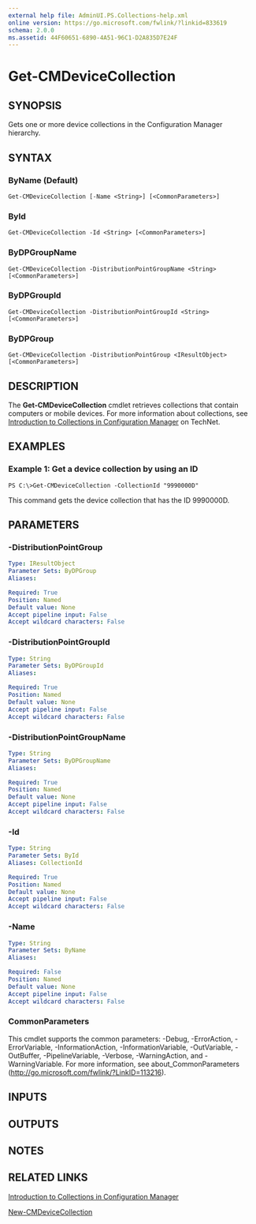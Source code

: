 ```yaml
---
external help file: AdminUI.PS.Collections-help.xml
online version: https://go.microsoft.com/fwlink/?linkid=833619
schema: 2.0.0
ms.assetid: 44F60651-6890-4A51-96C1-D2A835D7E24F
---
```


# Get-CMDeviceCollection

## SYNOPSIS
Gets one or more device collections in the Configuration Manager hierarchy.

## SYNTAX

### ByName (Default)
```
Get-CMDeviceCollection [-Name <String>] [<CommonParameters>]
```

### ById
```
Get-CMDeviceCollection -Id <String> [<CommonParameters>]
```

### ByDPGroupName
```
Get-CMDeviceCollection -DistributionPointGroupName <String> [<CommonParameters>]
```

### ByDPGroupId
```
Get-CMDeviceCollection -DistributionPointGroupId <String> [<CommonParameters>]
```

### ByDPGroup
```
Get-CMDeviceCollection -DistributionPointGroup <IResultObject> [<CommonParameters>]
```

## DESCRIPTION
The **Get-CMDeviceCollection** cmdlet retrieves collections that contain computers or mobile devices.
For more information about collections, see [Introduction to Collections in Configuration Manager](http://go.microsoft.com/fwlink/p/?LinkID=259433) on TechNet.

## EXAMPLES

### Example 1: Get a device collection by using an ID
```
PS C:\>Get-CMDeviceCollection -CollectionId "9990000D"
```

This command gets the device collection that has the ID 9990000D.

## PARAMETERS

### -DistributionPointGroup


```yaml
Type: IResultObject
Parameter Sets: ByDPGroup
Aliases: 

Required: True
Position: Named
Default value: None
Accept pipeline input: False
Accept wildcard characters: False
```

### -DistributionPointGroupId


```yaml
Type: String
Parameter Sets: ByDPGroupId
Aliases: 

Required: True
Position: Named
Default value: None
Accept pipeline input: False
Accept wildcard characters: False
```

### -DistributionPointGroupName


```yaml
Type: String
Parameter Sets: ByDPGroupName
Aliases: 

Required: True
Position: Named
Default value: None
Accept pipeline input: False
Accept wildcard characters: False
```

### -Id


```yaml
Type: String
Parameter Sets: ById
Aliases: CollectionId

Required: True
Position: Named
Default value: None
Accept pipeline input: False
Accept wildcard characters: False
```

### -Name


```yaml
Type: String
Parameter Sets: ByName
Aliases: 

Required: False
Position: Named
Default value: None
Accept pipeline input: False
Accept wildcard characters: False
```

### CommonParameters
This cmdlet supports the common parameters: -Debug, -ErrorAction, -ErrorVariable, -InformationAction, -InformationVariable, -OutVariable, -OutBuffer, -PipelineVariable, -Verbose, -WarningAction, and -WarningVariable. For more information, see about_CommonParameters (http://go.microsoft.com/fwlink/?LinkID=113216).

## INPUTS

## OUTPUTS

## NOTES

## RELATED LINKS

[Introduction to Collections in Configuration Manager](http://go.microsoft.com/fwlink/p/?LinkID=259433)

[New-CMDeviceCollection](./New-CMDeviceCollection.md)


